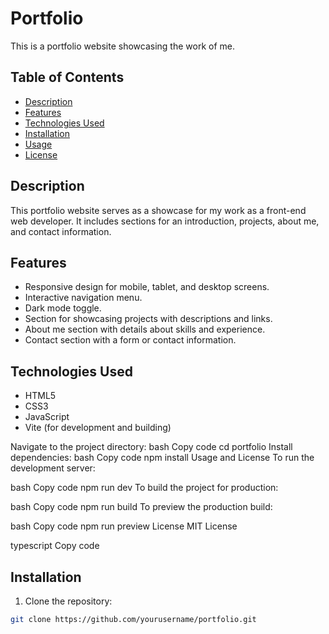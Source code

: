 # Portfolio

This is a portfolio website showcasing the work of me.

## Table of Contents

- [Description](#description)
- [Features](#features)
- [Technologies Used](#technologies-used)
- [Installation](#installation)
- [Usage](#usage)
- [License](#license)

## Description

This portfolio website serves as a showcase for my work as a front-end web developer. It includes sections for an introduction, projects, about me, and contact information.

## Features

- Responsive design for mobile, tablet, and desktop screens.
- Interactive navigation menu.
- Dark mode toggle.
- Section for showcasing projects with descriptions and links.
- About me section with details about skills and experience.
- Contact section with a form or contact information.

## Technologies Used

- HTML5
- CSS3
- JavaScript
- Vite (for development and building)


Navigate to the project directory:
bash
Copy code
cd portfolio
Install dependencies:
bash
Copy code
npm install
Usage and License
To run the development server:

bash
Copy code
npm run dev
To build the project for production:

bash
Copy code
npm run build
To preview the production build:

bash
Copy code
npm run preview
License
MIT License

typescript
Copy code

## Installation

1. Clone the repository:

```bash
git clone https://github.com/yourusername/portfolio.git
